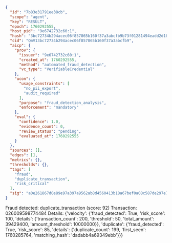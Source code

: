 ```json
{
  "id": "7b83e31791ee38cb",
  "scope": "agent",
  "key": "RESULT",
  "epoch": 1760292555,
  "host_pid": "9e6742732c60:1",
  "hash": "3bc72734b294acec06f857865b160f37a3abcfb9b73f01281494eadd2d18315e",
  "cid": "QmV13bc72734b294acec06f857865b160f37a3abcfb9",
  "aicp": {
    "prov": {
      "issuer": "9e6742732c60:1",
      "created_at": 1760292555,
      "method": "automated_fraud_detection",
      "vc_type": "VerifiableCredential"
    },
    "ucon": {
      "usage_constraints": [
        "no_pii_export",
        "audit_required"
      ],
      "purpose": "fraud_detection_analysis",
      "enforcement": "mandatory"
    },
    "eval": {
      "confidence": 1.0,
      "evidence_count": 0,
      "review_status": "pending",
      "evaluated_at": 1760292555
    }
  },
  "sources": [],
  "edges": [],
  "metrics": {},
  "thresholds": {},
  "tags": [
    "fraud",
    "duplicate_transaction",
    "risk_critical"
  ],
  "sig": "a0e261867d0e89e97a397a9562ab8d4560413b18a67bef0a08c587de297e7328"
}
```

Fraud detected: duplicate_transaction (score: 92)
Transaction: 026009598774484
Details: {'velocity': {'fraud_detected': True, 'risk_score': 100, 'details': {'transaction_count': 200, 'threshold': 50, 'total_amount': 39429400, 'amount_threshold': 10000000}}, 'duplicate': {'fraud_detected': True, 'risk_score': 85, 'details': {'duplicate_count': 199, 'first_seen': 1760285764, 'matching_hash': 'dadabb4a69349ebb'}}}